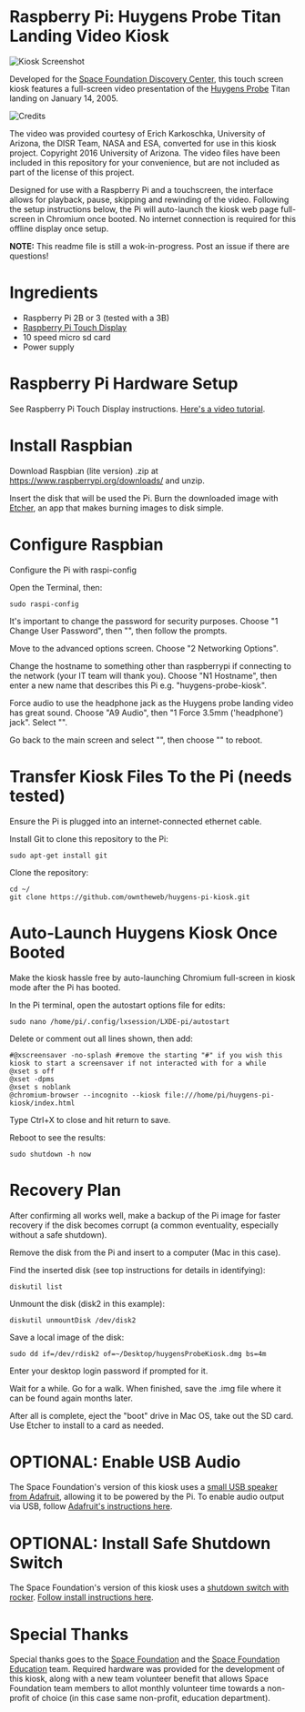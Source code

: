 # Raspberry Pi: Huygens Probe Titan Landing Video Kiosk

![Kiosk Screenshot](https://github.com/owntheweb/huygens-pi-kiosk/raw/master/img/preview.jpg)

Developed for the [Space Foundation Discovery Center](https://www.discoverspace.org), this touch screen kiosk features a full-screen video presentation of the [Huygens Probe](https://www.discoverspace.org/discover/el-pomar-space-gallery/huygens-probe) Titan landing on January 14, 2005.

![Credits](https://github.com/owntheweb/huygens-pi-kiosk/raw/master/img/credits.jpg)

The video was provided courtesy of Erich Karkoschka, University of Arizona, the DISR Team, NASA and ESA, converted for use in this kiosk project. Copyright 2016 University of Arizona. The video files have been included in this repository for your convenience, but are not included as part of the license of this project.

Designed for use with a Raspberry Pi and a touchscreen, the interface allows for playback, pause, skipping and rewinding of the video. Following the setup instructions below, the Pi will auto-launch the kiosk web page full-screen in Chromium once booted. No internet connection is required for this offline display once setup.

**NOTE:** This readme file is still a wok-in-progress. Post an issue if there are questions!

# Ingredients

- Raspberry Pi 2B or 3 (tested with a 3B)
- [Raspberry Pi Touch Display](https://www.raspberrypi.org/blog/the-eagerly-awaited-raspberry-pi-display/)
- 10 speed micro sd card
- Power supply

# Raspberry Pi Hardware Setup

See Raspberry Pi Touch Display instructions. [Here's a video tutorial](https://www.youtube.com/watch?v=tK-w-wDvRTg).

# Install Raspbian

Download Raspbian (lite version) .zip at https://www.raspberrypi.org/downloads/ and unzip.

Insert the disk that will be used the Pi. Burn the downloaded image with [Etcher](https://etcher.io/), an app that makes burning images to disk simple.

# Configure Raspbian

Configure the Pi with raspi-config

Open the Terminal, then:

`sudo raspi-config`

It's important to change the password for security purposes. Choose "1 Change User Password", then "<Ok>", then follow the prompts.

Move to the advanced options screen. Choose "2 Networking Options".

Change the hostname to something other than raspberrypi if connecting to the network (your IT team will thank you). Choose "N1 Hostname", then enter a new name that describes this Pi e.g. "huygens-probe-kiosk".

Force audio to use the headphone jack as the Huygens probe landing video has great sound. Choose "A9 Audio", then "1 Force 3.5mm ('headphone') jack". Select "<Ok>".

Go back to the main screen and select "<Finish>", then choose "<Yes>" to reboot.

# Transfer Kiosk Files To the Pi (needs tested)

Ensure the Pi is plugged into an internet-connected ethernet cable.

Install Git to clone this repository to the Pi:

`sudo apt-get install git`

Clone the repository:

```
cd ~/
git clone https://github.com/owntheweb/huygens-pi-kiosk.git
```

# Auto-Launch Huygens Kiosk Once Booted

Make the kiosk hassle free by auto-launching Chromium full-screen in kiosk mode after the Pi has booted.

In the Pi terminal, open the autostart options file for edits:

`sudo nano /home/pi/.config/lxsession/LXDE-pi/autostart`

Delete or comment out all lines shown, then add:

```
#@xscreensaver -no-splash #remove the starting "#" if you wish this kiosk to start a screensaver if not interacted with for a while
@xset s off
@xset -dpms
@xset s noblank
@chromium-browser --incognito --kiosk file:///home/pi/huygens-pi-kiosk/index.html
```

Type Ctrl+X to close and hit return to save.

Reboot to see the results:

`sudo shutdown -h now`

# Recovery Plan

After confirming all works well, make a backup of the Pi image for faster recovery if the disk becomes corrupt (a common eventuality, especially without a safe shutdown).

Remove the disk from the Pi and insert to a computer (Mac in this case).

Find the inserted disk (see top instructions for details in identifying):

`diskutil list`

Unmount the disk (disk2 in this example):

`diskutil unmountDisk /dev/disk2`

Save a local image of the disk:

`sudo dd if=/dev/rdisk2 of=~/Desktop/huygensProbeKiosk.dmg bs=4m`

Enter your desktop login password if prompted for it.

Wait for a while. Go for a walk. When finished, save the .img file where it can be found again months later.

After all is complete, eject the "boot" drive in Mac OS, take out the SD card. Use Etcher to install to a card as needed.

# OPTIONAL: Enable USB Audio

The Space Foundation's version of this kiosk uses a [small USB speaker from Adafruit](https://www.adafruit.com/product/3369), allowing it to be powered by the Pi. To enable audio output via USB, follow [Adafruit's instructions here](https://learn.adafruit.com/usb-audio-cards-with-a-raspberry-pi/updating-alsa-config).

# OPTIONAL: Install Safe Shutdown Switch

The Space Foundation's version of this kiosk uses a [shutdown switch with rocker](https://www.mausberrycircuits.com/collections/frontpage/products/shutdown-switch-with-rocker). [Follow install instructions here](https://www.mausberrycircuits.com/pages/setup).

# Special Thanks

Special thanks goes to the [Space Foundation](https://www.spacefoundation.org) and the [Space Foundation Education](https://www.discoverspace.org) team. Required hardware was provided for the development of this kiosk, along with a new team volunteer benefit that allows Space Foundation team members to allot monthly volunteer time towards a non-profit of choice (in this case same non-profit, education department).
